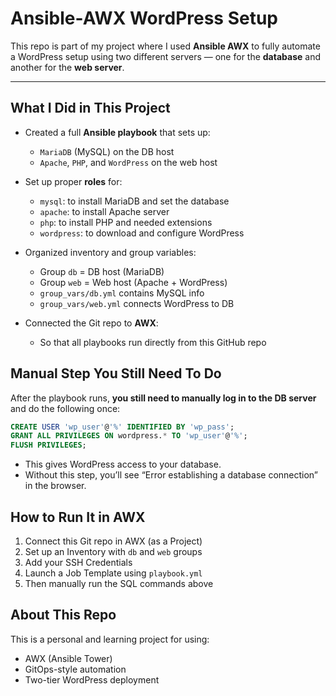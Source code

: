 # Ansible-AWX WordPress Setup 

This repo is part of my project where I used **Ansible AWX** to fully automate a WordPress setup using two different servers — one for the **database** and another for the **web server**.

---

## What I Did in This Project

- Created a full **Ansible playbook** that sets up:
  - `MariaDB` (MySQL) on the DB host
  - `Apache`, `PHP`, and `WordPress` on the web host

- Set up proper **roles** for:
  - `mysql`: to install MariaDB and set the database
  - `apache`: to install Apache server
  - `php`: to install PHP and needed extensions
  - `wordpress`: to download and configure WordPress

- Organized inventory and group variables:
  - Group `db` = DB host (MariaDB)
  - Group `web` = Web host (Apache + WordPress)
  - `group_vars/db.yml` contains MySQL info
  - `group_vars/web.yml` connects WordPress to DB

- Connected the Git repo to **AWX**:
  - So that all playbooks run directly from this GitHub repo


## Manual Step You Still Need To Do

After the playbook runs, **you still need to manually log in to the DB server** and do the following once:

```sql
CREATE USER 'wp_user'@'%' IDENTIFIED BY 'wp_pass';
GRANT ALL PRIVILEGES ON wordpress.* TO 'wp_user'@'%';
FLUSH PRIVILEGES;
```
- This gives WordPress access to your database.  
- Without this step, you’ll see “Error establishing a database connection” in the browser.


##  How to Run It in AWX

1. Connect this Git repo in AWX (as a Project)
2. Set up an Inventory with `db` and `web` groups
3. Add your SSH Credentials
4. Launch a Job Template using `playbook.yml`
5. Then manually run the SQL commands above 

## About This Repo

This is a personal and learning project for using:
- AWX (Ansible Tower)
- GitOps-style automation
- Two-tier WordPress deployment

